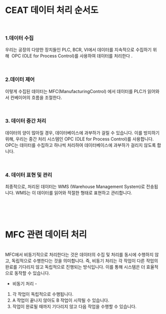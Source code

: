 <br>
<br>

# CEAT 데이터 처리 순서도 

<br>

### 1.데이터 수집
우리는 공장의 다양한 장치들인 PLC, BCR, VI에서 데이터를 지속적으로 수집하기 위 해  OPC (OLE for Process Control)를 사용하여 데이터를 처리한다 .



<br>


### 2.데이터 제어
이렇게 수집된 데이터는 MFC(ManufacturingControl) 에서 데이터를  PLC가 읽어와서 컨베이어의 흐름을 조절한다.


<br>

### 3. 데이터 중간 처리
데이터의 양이 많아질 경우, 데이터베이스에 과부하가 걸릴 수 있습니다. 이를 방지하기 위해, 우리는 중간 처리 시스템인 OPC (OLE for Process Control)를 사용합니다. OPC는 데이터를 수집하고 하나씩 처리하여 데이터베이스에 과부하가 걸리지 않도록 합니다.


<br>


### 4. 데이터 표현 및 관리
최종적으로, 처리된 데이터는 WMS (Warehouse Management System)로 전송됩니다. WMS는 이 데이터를 읽어와 적절한 형태로 표현하고 관리합니다.

<br><br>
<br>


# MFC  관련 데이터 처리 
<br>
MFC에서 비동기적으로 처리한다는 것은 데이터의 수집 및 처리를 동시에 수행하지 않고, 독립적으로 수행한다는 것을 의미합니다. 즉, 비동기 처리는 각 작업이 다른 작업의 완료를 기다리지 않고 독립적으로 진행되는 방식입니다. 이를 통해 시스템은 더 효율적으로 동작할 수 있습니다. 

- 비동기 처리 - 
1. 각 작업이 독립적으로 수행됩니다.
2. A 작업이 끝나지 않아도 B 작업이 시작될 수 있습니다.
3. 작업이 완료될 때까지 기다리지 않고 다음 작업을 수행할 수 있습니다.
